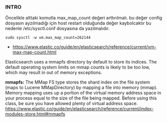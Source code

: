 ### INTRO

Öncelikle alttaki komutla max_map_count değeri arttırılmalı. bu değer config dosyasın ayzılmadığı için host restart olduğunda değer kaybolcaktır bu nedenle /etc/sysctl.conf dosyasına da yazılmalıdır. 

```
sudo sysctl -w vm.max_map_count=262144
```

- https://www.elastic.co/guide/en/elasticsearch/reference/current/vm-max-map-count.html


Elasticsearch uses a mmapfs directory by default to store its indices. The default operating system limits on mmap counts is likely to be too low, which may result in out of memory exceptions.

**mmapfs:** The MMap FS type stores the shard index on the file system (maps to Lucene MMapDirectory) by mapping a file into memory (mmap). Memory mapping uses up a portion of the virtual memory address space in your process equal to the size of the file being mapped. Before using this class, be sure you have allowed plenty of virtual address space. 
https://www.elastic.co/guide/en/elasticsearch/reference/current/index-modules-store.html#mmapfs





